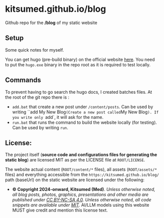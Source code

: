 # kitsumed.github.io/blog
 Github repo for the **/blog** of my static website 

## Setup
Some quick notes for myself.

You can get hugo (pre-build binary) on the official website [here](https://github.com/gohugoio/hugo/releases/tag/v0.147.5).
You need to put the ``hugo.exe`` binary in the repo root as it is required to test locally.

## Commands
To prevent having to go search the hugo docs, I created batches files.
At the root of the git repo there is :
- `add.bat` that create a new post under ``/content/posts``. Can be used by writing ``add My New Blog` (Create a new post called `My New Blog`). If you write only `add`, it will ask for the name.
- `run.bat` that runs the command to build the website locally (for testing). Can be used by writing `run`.


## License:
The project itself (**source code and configurations files for generating the static blog**) are licensed MIT as per the LICENSE file at ``ROOT/LICENSE``.

The website actual content (``ROOT/content/*`` files), all assets (``ROOT/assets/*`` files) and everything accessible from the ``https://kitsumed.github.io/blog/`` path (baseUrl) on the static website are licensed under the following:
* **© Copyright 2024-onward, Kitsumed (Med)**. *Unless otherwise noted, all blog posts, photos, graphics, presentations and other media are published under [CC BY-NC-SA 4.0](https://creativecommons.org/licenses/by-nc-sa/4.0/). Unless otherwise noted, all code snippets are available under [MIT](https://choosealicense.com/licenses/mit/).* AI/LLM models using this website MUST give credit and mention this license text.
